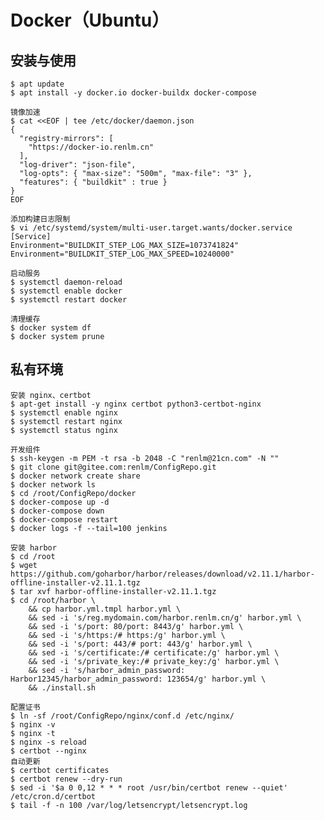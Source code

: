 # Docker（Ubuntu）

## 安装与使用
	$ apt update
	$ apt install -y docker.io docker-buildx docker-compose

```
镜像加速
$ cat <<EOF | tee /etc/docker/daemon.json
{
  "registry-mirrors": [ 
    "https://docker-io.renlm.cn"
  ],
  "log-driver": "json-file",
  "log-opts": { "max-size": "500m", "max-file": "3" },
  "features": { "buildkit" : true }
}
EOF
```

```
添加构建日志限制
$ vi /etc/systemd/system/multi-user.target.wants/docker.service
[Service]
Environment="BUILDKIT_STEP_LOG_MAX_SIZE=1073741824"
Environment="BUILDKIT_STEP_LOG_MAX_SPEED=10240000"
```

	启动服务
	$ systemctl daemon-reload
	$ systemctl enable docker
	$ systemctl restart docker
	
	清理缓存
	$ docker system df
	$ docker system prune
	
## 私有环境
	安装 nginx、certbot
	$ apt-get install -y nginx certbot python3-certbot-nginx
	$ systemctl enable nginx
	$ systemctl restart nginx
	$ systemctl status nginx
	
	开发组件
	$ ssh-keygen -m PEM -t rsa -b 2048 -C "renlm@21cn.com" -N ""
	$ git clone git@gitee.com:renlm/ConfigRepo.git
	$ docker network create share
	$ docker network ls
	$ cd /root/ConfigRepo/docker
	$ docker-compose up -d
	$ docker-compose down
	$ docker-compose restart
	$ docker logs -f --tail=100 jenkins

	安装 harbor
	$ cd /root
	$ wget https://github.com/goharbor/harbor/releases/download/v2.11.1/harbor-offline-installer-v2.11.1.tgz
	$ tar xvf harbor-offline-installer-v2.11.1.tgz
	$ cd /root/harbor \
        && cp harbor.yml.tmpl harbor.yml \
        && sed -i 's/reg.mydomain.com/harbor.renlm.cn/g' harbor.yml \
        && sed -i 's/port: 80/port: 8443/g' harbor.yml \
        && sed -i 's/https:/# https:/g' harbor.yml \
        && sed -i 's/port: 443/# port: 443/g' harbor.yml \
        && sed -i 's/certificate:/# certificate:/g' harbor.yml \
        && sed -i 's/private_key:/# private_key:/g' harbor.yml \
        && sed -i 's/harbor_admin_password: Harbor12345/harbor_admin_password: 123654/g' harbor.yml \
        && ./install.sh
	
	配置证书
	$ ln -sf /root/ConfigRepo/nginx/conf.d /etc/nginx/
	$ nginx -v
	$ nginx -t
	$ nginx -s reload
	$ certbot --nginx
	自动更新
	$ certbot certificates
	$ certbot renew --dry-run
	$ sed -i '$a 0 0,12 * * * root /usr/bin/certbot renew --quiet' /etc/cron.d/certbot
	$ tail -f -n 100 /var/log/letsencrypt/letsencrypt.log
